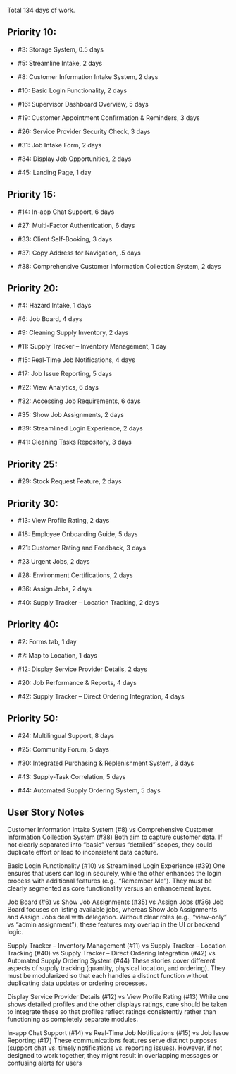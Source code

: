 Total 134 days of work.

## Priority 10:

* #3: Storage System, 0.5 days

* #5: Streamline Intake, 2 days

* #8: Customer Information Intake System, 2 days

* #10: Basic Login Functionality, 2 days

* #16: Supervisor Dashboard Overview, 5 days

* #19: Customer Appointment Confirmation & Reminders, 3 days

* #26: Service Provider Security Check, 3 days

* #31: Job Intake Form, 2 days

* #34: Display Job Opportunities, 2 days

* #45: Landing Page, 1 day


## Priority 15:
* #14: In-app Chat Support, 6 days

* #27: Multi-Factor Authentication, 6 days

* #33: Client Self-Booking, 3 days

* #37: Copy Address for Navigation, .5 days

* #38: Comprehensive Customer Information Collection System, 2 days


## Priority 20:
* #4: Hazard Intake, 1 days

* #6: Job Board, 4 days

* #9: Cleaning Supply Inventory, 2 days

* #11: Supply Tracker – Inventory Management, 1 day

* #15: Real-Time Job Notifications, 4 days

* #17: Job Issue Reporting, 5 days

* #22: View Analytics, 6 days

* #32: Accessing Job Requirements, 6 days

* #35: Show Job Assignments, 2 days

* #39: Streamlined Login Experience, 2 days

* #41: Cleaning Tasks Repository, 3 days


## Priority 25:
* #29: Stock Request Feature, 2 days


## Priority 30:
* #13: View Profile Rating, 2 days

* #18: Employee Onboarding Guide, 5 days

* #21: Customer Rating and Feedback, 3 days

* #23 Urgent Jobs, 2 days

* #28: Environment Certifications, 2 days

* #36: Assign Jobs, 2 days

* #40: Supply Tracker – Location Tracking, 2 days


## Priority 40:
* #2: Forms tab, 1 day

* #7: Map to Location, 1 days

* #12: Display Service Provider Details, 2 days

* #20: Job Performance & Reports, 4 days

* #42: Supply Tracker – Direct Ordering Integration, 4 days


## Priority 50:
* #24: Multilingual Support, 8 days

* #25: Community Forum, 5 days

* #30: Integrated Purchasing & Replenishment System, 3 days

* #43: Supply-Task Correlation, 5 days

* #44: Automated Supply Ordering System, 5 days


## User Story Notes ##
Customer Information Intake System (#8) vs Comprehensive Customer Information Collection System (#38) Both aim to capture customer data. If not clearly separated into “basic” versus “detailed” scopes, they could duplicate effort or lead to inconsistent data capture.

Basic Login Functionality (#10) vs Streamlined Login Experience (#39) One ensures that users can log in securely, while the other enhances the login process with additional features (e.g., “Remember Me”). They must be clearly segmented as core functionality versus an enhancement layer.

Job Board (#6) vs Show Job Assignments (#35) vs Assign Jobs (#36) Job Board focuses on listing available jobs, whereas Show Job Assignments and Assign Jobs deal with delegation. Without clear roles (e.g., “view-only” vs “admin assignment”), these features may overlap in the UI or backend logic.

Supply Tracker – Inventory Management (#11) vs Supply Tracker – Location Tracking (#40) vs Supply Tracker – Direct Ordering Integration (#42) vs Automated Supply Ordering System (#44) These stories cover different aspects of supply tracking (quantity, physical location, and ordering). They must be modularized so that each handles a distinct function without duplicating data updates or ordering processes.

Display Service Provider Details (#12) vs View Profile Rating (#13) While one shows detailed profiles and the other displays ratings, care should be taken to integrate these so that profiles reflect ratings consistently rather than functioning as completely separate modules.

In-app Chat Support (#14) vs Real-Time Job Notifications (#15) vs Job Issue Reporting (#17) These communications features serve distinct purposes (support chat vs. timely notifications vs. reporting issues). However, if not designed to work together, they might result in overlapping messages or confusing alerts for users